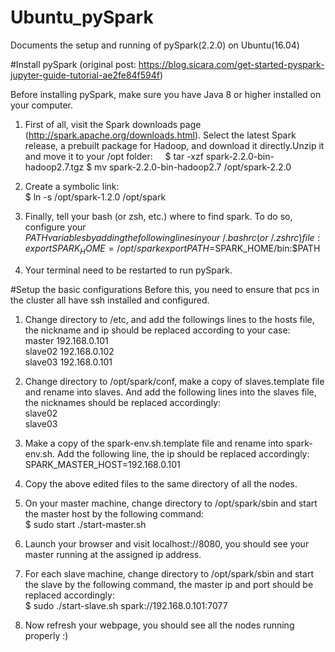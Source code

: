 # Ubuntu_pySpark
Documents the setup and running of pySpark(2.2.0) on Ubuntu(16.04)

#Install pySpark (original post: https://blog.sicara.com/get-started-pyspark-jupyter-guide-tutorial-ae2fe84f594f)

Before installing pySpark, make sure you have Java 8 or higher installed on your computer.
1. First of all, visit the Spark downloads page (http://spark.apache.org/downloads.html). Select the latest Spark release, a prebuilt package for Hadoop, and download it directly.Unzip it and move it to your /opt folder:    
$ tar -xzf spark-2.2.0-bin-hadoop2.7.tgz
$ mv spark-2.2.0-bin-hadoop2.7 /opt/spark-2.2.0  

2. Create a symbolic link:  
$ ln -s /opt/spark-1.2.0 /opt/spark  

3. Finally, tell your bash (or zsh, etc.) where to find spark. To do so, configure your $PATH variables by adding the following lines in your ~/.bashrc (or ~/.zshrc) file:  
export SPARK_HOME=/opt/spark  
export PATH=$SPARK_HOME/bin:$PATH  

4. Your terminal need to be restarted to run pySpark.  

#Setup the basic configurations
Before this, you need to ensure that pcs in the cluster all have ssh installed and configured.

1. Change directory to /etc, and add the followings lines to the hosts file, the nickname and ip should be replaced according to your case:    
master 192.168.0.101  
slave02 192.168.0.102  
slave03 192.168.0.101

2. Change directory to /opt/spark/conf, make a copy of slaves.template file and rename into slaves. And add the following lines into the slaves file, the nicknames should be replaced accordingly:  
slave02  
slave03  

3. Make a copy of the spark-env.sh.template file and rename into spark-env.sh. Add the following line, the ip should be replaced accordingly:  
SPARK_MASTER_HOST=192.168.0.101  

4. Copy the above edited files to the same directory of all the nodes.

5. On your master machine, change directory to /opt/spark/sbin and start the master host by the following command:  
$ sudo start ./start-master.sh

6. Launch your browser and visit localhost://8080, you should see your master running at the assigned ip address.  

7. For each slave machine, change directory to /opt/spark/sbin and start the slave by the following command, the master ip and port should be replaced accordingly:   
$ sudo ./start-slave.sh spark://192.168.0.101:7077  

8. Now refresh your webpage, you should see all the nodes running properly :)

